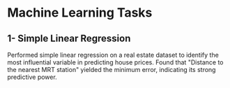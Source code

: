 # Machine Learning Tasks

## 1- Simple Linear Regression
Performed simple linear regression on a real estate dataset to identify the most influential variable in predicting house prices. Found that "Distance to the nearest MRT station" yielded the minimum error, indicating its strong predictive power.
